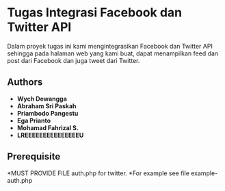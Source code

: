 # Tugas Integrasi Facebook dan Twitter API

Dalam proyek tugas ini kami mengintegrasikan Facebook dan Twitter API sehingga pada halaman web yang kami buat, dapat menampilkan feed dan post dari Facebook dan juga tweet dari Twitter.

## Authors

* **Wych Dewangga**
* **Abraham Sri Paskah**
* **Priambodo Pangestu**
* **Ega Prianto**
* **Mohamad Fahrizal S.**
* **LREEEEEEEEEEEEEEEU**

## Prerequisite
*MUST PROVIDE FILE auth.php for twitter. 
*For example see file example-auth.php
